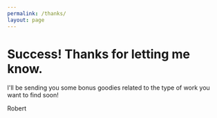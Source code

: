 ```yaml
---
permalink: /thanks/
layout: page
---
```


# Success! Thanks for letting me know.

I'll be sending you some bonus goodies related to the type of work you want to find soon!

Robert